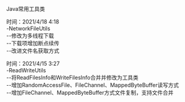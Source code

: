 Java常用工具类

时间：2021/4/18 4:18  
-NetworkFileUtils  
--修改为多线程下载  
--下载项增加断点续传  
--改进文件名获取方式

时间：2021/4/15 3:27  
-ReadWriteUtils  
--将ReadFilesInfo和WriteFilesInfo合并并修改为工具类  
--增加RandomAccessFile、FileChannel、MappedByteBuffer读写方式  
--增加FileChannel、MappedByteBuffer方式文件复制，支持文件合并  
